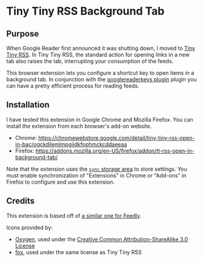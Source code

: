 # Tiny Tiny RSS Background Tab

## Purpose

When Google Reader first announced it was shutting down, I moved to [Tiny Tiny RSS](http://tt-rss.org/). In Tiny Tiny RSS, the standard action for opening links in a new tab also raises the tab, interrupting your consumption of the feeds.

This browser extension lets you configure a shortcut key to open items in a background tab. In conjunction with the [googlereaderkeys plugin](https://github.com/markwaters/ttrss-plugin-googlereaderkeys) plugin you can have a pretty efficient process for reading feeds.

## Installation

I have tested this extension in Google Chrome and Mozilla Firefox. You can install the extension from each browser's add-on website.

* Chrome: https://chromewebstore.google.com/detail/tiny-tiny-rss-open-in-bac/ogckdilemlmpgijdkfophmckcddaeeaa
* Firefox: https://addons.mozilla.org/en-US/firefox/addon/tt-rss-open-in-background-tab/

Note that the extension uses the [`sync` storage area](https://developer.mozilla.org/en-US/docs/Mozilla/Add-ons/WebExtensions/API/storage/sync) to store settings. You must enable synchronization of "Extensions" in Chrome or "Add-ons" in Firefox to configure and use this extension.

## Credits

This extension is based off of [a similar one for Feedly](https://github.com/aaronsaray/feedlybackgroundtab).

Icons provided by:
* [Oxygen](http://www.oxygen-icons.org/?page_id=4), used under the [Creative Common Attribution-ShareAlike 3.0 License](http://creativecommons.org/licenses/by-sa/3.0/)
* [fox](http://madoka.volgo-balt.ru/~fox/tt_icons/), used under the same license as Tiny Tiny RSS

